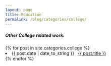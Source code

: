 ```yaml
---
layout: page
title: Education
permalink: /blog/categories/college/
---
```


<h5> Other College related work: </h5>

<div class="card">
	{% for post in site.categories.college %}
		<li class="category-posts"><span>{{ post.date | date_to_string }}</span> &nbsp; <a href="{{ post.url }}">{{ post.title }}</a></li>
	{% endfor %}
</div>


